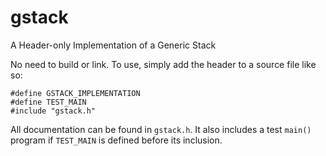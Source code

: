 # gstack
A Header-only Implementation of a Generic Stack

No need to build or link. To use, simply add the header to a source file like so:

```
#define GSTACK_IMPLEMENTATION
#define TEST_MAIN
#include "gstack.h"
```

All documentation can be found in `gstack.h`. It also includes a test `main()`
program if `TEST_MAIN` is defined before its inclusion.
